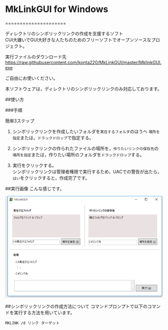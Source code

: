# MkLinkGUI for Windows
=====================

ディレクトリのシンボリックリンクの作成を支援するソフト  
CUI大嫌いでGUI大好きな人たちのためのフリーソフトでオープンソースなプロジェクト。

実行ファイルのダウンロード先  
https://raw.githubusercontent.com/konta220/MkLinkGUI/master/MklinkGUI.exe

ご自由にお使いください。

本ソフトウェアは，ディレクトリのシンボリックリンクのみ対応しております。

##使い方

###手順

簡単3ステップ

1. シンボリックリンクを作成したいフォルダを`実在するフォルダ`のほうへ
`場所を指定`または，`ドラックドロップ`で指定する。

2. シンボリックリンクの作られたファイルの場所を，`作りたいリンクの保存先`の
`場所を指定`または，作りたい場所のフォルダを`ドラックドロップ`する。

3. 実行をクリックする。  
シンボリックリンクは管理者権限で実行するため，UACでの警告が出たら，
`はい`をクリックすると，作成完了です。

##実行画像
こんな感じです。

![実行画像](https://raw.githubusercontent.com/konta220/MkLinkGUI/master/Image/Sample1.png)


##シンボリックリンクの作成方法について
コマンドプロンプトで以下のコマンドを実行する方法を用いています。

`
MKLINK /d リンク ターゲット
`
